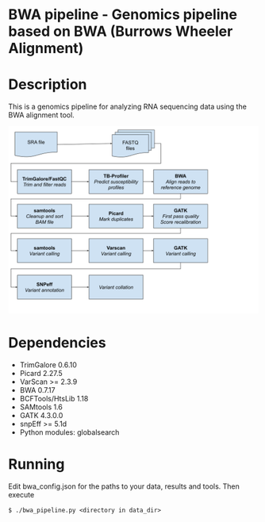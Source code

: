# BWA pipeline - Genomics pipeline based on BWA (Burrows Wheeler Alignment)

# Description

This is a genomics pipeline for analyzing RNA sequencing data using
the BWA alignment tool.

![Workflow](images/workflow.svg)

# Dependencies

  * TrimGalore 0.6.10
  * Picard 2.27.5
  * VarScan >= 2.3.9
  * BWA 0.7.17
  * BCFTools/HtsLib 1.18
  * SAMtools 1.6
  * GATK 4.3.0.0
  * snpEff >= 5.1d
  * Python modules: globalsearch

# Running

Edit bwa_config.json for the paths to your data, results and tools.
Then execute

```
$ ./bwa_pipeline.py <directory in data_dir>
```

